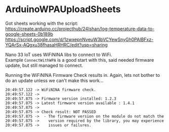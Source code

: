 # ArduinoWPAUploadSheets

Got sheets working with the script:  
https://create.arduino.cc/projecthub/24Ishan/log-temperature-data-to-google-sheets-0b189b  
https://script.google.com/d/1zwxepnNveuW3bVCYewSnyGh0PAIBFxz-YQArSx-AQgxu38fhasaHRHRC/edit?usp=sharing

Nano 33 IoT uses WiFiNINA libs to connect to WiFi.  
Example `ConnectWithWPA` is a good start with this, said needed firmware update, but still managed to connect.   

Running the WiFiNINA Firmware Check results in. Again, lets not bother to do an update unless we can't make this work...
```
20:49:57.122 -> WiFiNINA firmware check.
20:49:57.122 -> 
20:49:57.875 -> Firmware version installed: 1.2.3
20:49:57.875 -> Latest firmware version available : 1.4.1
20:49:57.875 -> 
20:49:57.875 -> Check result: NOT PASSED
20:49:57.875 ->  - The firmware version on the module do not match the
20:49:57.875 ->    version required by the library, you may experience
20:49:57.875 ->    issues or failures.
```

